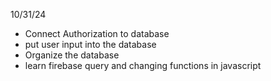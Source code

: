 10/31/24
- Connect Authorization to database
- put user input into the database
- Organize the database
- learn firebase query and changing functions in javascript